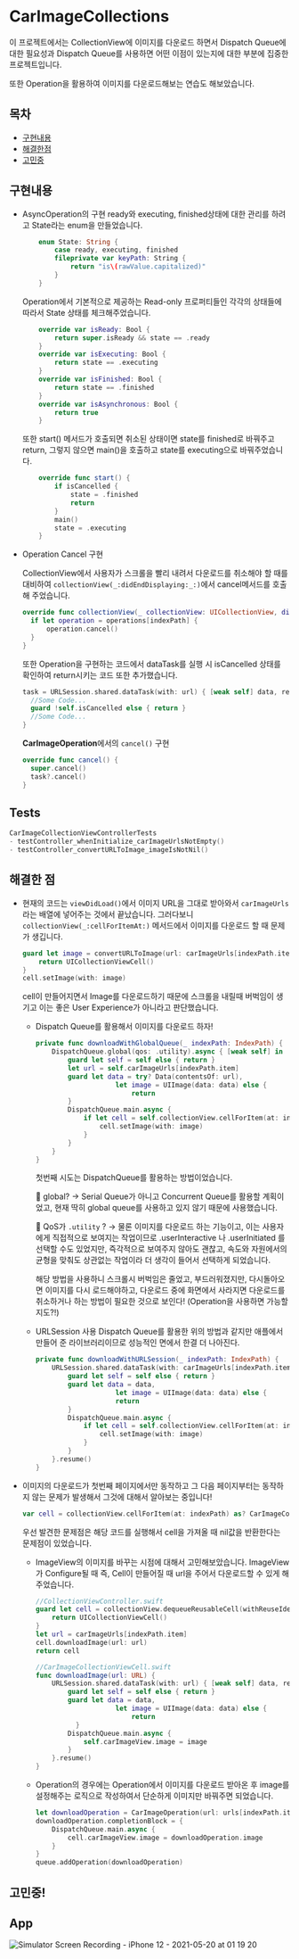 # CarImageCollections

이 프로젝트에서는 CollectionView에 이미지를 다운로드 하면서 Dispatch Queue에 대한 필요성과 Dispatch Queue를 사용하면 어떤 이점이 있는지에 대한 부분에 집중한 프로젝트입니다.

또한 Operation을 활용하여 이미지를 다운로드해보는 연습도 해보았습니다.

## 목차

- [구현내용](#used-skill)
- [해결한점](#think-finish)
- [고민중](#thinking-now)



## <a name="used-skill">구현내용</a>

- AsyncOperation의 구현 ready와 executing, finished상태에 대한 관리를 하려고 State라는 enum을 만들었습니다. 

  ```swift
      enum State: String {
          case ready, executing, finished
          fileprivate var keyPath: String {
              return "is\(rawValue.capitalized)"
          }
      }
  ```

  Operation에서 기본적으로 제공하는 Read-only 프로퍼티들인 각각의 상태들에 따라서 State 상태를 체크해주었습니다. 

  ```swift
      override var isReady: Bool {
          return super.isReady && state == .ready
      }
      override var isExecuting: Bool {
          return state == .executing
      }
      override var isFinished: Bool {
          return state == .finished
      }
      override var isAsynchronous: Bool {
          return true
      }
  ```

  또한 start() 메서드가 호출되면 취소된 상태이면 state를 finished로 바꿔주고 return, 그렇지 않으면 main()을 호출하고 state를 executing으로 바꿔주었습니다. 

  ```swift
      override func start() {
          if isCancelled {
              state = .finished
              return
          }
          main()
          state = .executing
      }
  ```

- Operation Cancel 구현

  CollectionView에서 사용자가 스크롤을 빨리 내려서 다운로드를 취소해야 할 때를 대비하여 `collectionView(_:didEndDisplaying:_:)`에서 cancel메서드를 호출해 주었습니다.

  ```swift
  override func collectionView(_ collectionView: UICollectionView, didEndDisplaying cell: UICollectionViewCell, forItemAt indexPath: IndexPath) {
  	if let operation = operations[indexPath] {
  		operation.cancel()
  	}
  }
  ```

  또한 Operation을 구현하는 코드에서 dataTask를 실행 시 isCancelled 상태를 확인하여 return시키는 코드 또한 추가했습니다. 

  ```swift
  task = URLSession.shared.dataTask(with: url) { [weak self] data, response, error in
  	//Some Code...
  	guard !self.isCancelled else { return }
  	//Some Code...
  }
  ```

  **CarImageOperation**에서의 `cancel()` 구현

  ```swift
  override func cancel() {
  	super.cancel()
  	task?.cancel()
  }
  ```

  

## Tests

```swift
CarImageCollectionViewControllerTests
- testController_whenInitialize_carImageUrlsNotEmpty()
- testController_convertURLToImage_imageIsNotNil()
```



## <a name="think-finish">해결한 점</a>

- 현재의 코드는 `viewDidLoad()`에서 이미지 URL을 그대로 받아와서 `carImageUrls`라는 배열에 넣어주는 것에서 끝났습니다. 그러다보니 `collectionView(_:cellForItemAt:)` 메서드에서 이미지를 다운로드 할 때 문제가 생깁니다.

  ```swift
  guard let image = convertURLToImage(url: carImageUrls[indexPath.item]) else {
      return UICollectionViewCell()
  }
  cell.setImage(with: image)
  ```

  cell이 만들어지면서 Image를 다운로드하기 때문에 스크롤을 내릴때 버벅임이 생기고 이는 좋은 User Experience가 아니라고 판단했습니다.  

  - Dispatch Queue를 활용해서 이미지를 다운로드 하자! 

    ```swift
    private func downloadWithGlobalQueue(_ indexPath: IndexPath) {
    	DispatchQueue.global(qos: .utility).async { [weak self] in
     		guard let self = self else { return }
     		let url = self.carImageUrls[indexPath.item]
    		guard let data = try? Data(contentsOf: url),
    					let image = UIImage(data: data) else {
    						return
    		}
    		DispatchQueue.main.async {
    			if let cell = self.collectionView.cellForItem(at: indexPath) as? CarImageCollectionViewCell {
    				cell.setImage(with: image)
    			}
    		}
    	}
    }
    ```

    첫번째 시도는 DispatchQueue를 활용하는 방법이었습니다. 

    🧐 global? -> Serial Queue가 아니고 Concurrent Queue를 활용할 계획이었고, 현재 딱히 global queue를 사용하고 있지 않기 때문에 사용했습니다. 

    🧐 QoS가 `.utility` ? -> 물론 이미지를 다운로드 하는 기능이고, 이는 사용자에게 직접적으로 보여지는 작업이므로 .userInteractive 나 .userInitiated 를 선택할 수도 있었지만, 즉각적으로 보여주지 않아도 괜찮고, 속도와 자원에서의 균형을 맞춰도 상관없는 작업이라 더 생각이 들어서 선택하게 되었습니다. 

    해당 방법을 사용하니 스크롤시 버벅임은 줄었고, 부드러워졌지만, 다시돌아오면 이미지를 다시 로드해야하고, 다운로드 중에 화면에서 사라지면 다운로드를 취소하거나 하는 방법이 필요한 것으로 보인다! (Operation을 사용하면 가능할지도?!)

  - URLSession 사용 Dispatch Queue를 활용한 위의 방법과 같지만 애플에서 만들어 준 라이브러리이므로 성능적인 면에서 한결 더 나아진다. 

    ```swift
    private func downloadWithURLSession(_ indexPath: IndexPath) {
    	URLSession.shared.dataTask(with: carImageUrls[indexPath.item]) { [weak self] data, response, error in
    		guard let self = self else { return }
    		guard let data = data,
    					let image = UIImage(data: data) else {
    					return
    		}
    		DispatchQueue.main.async {
    			if let cell = self.collectionView.cellForItem(at: indexPath) as? CarImageCollectionViewCell {
    				cell.setImage(with: image)
    			}
    		}
    	}.resume()
    }
    ```

- 이미지의 다운로드가 첫번째 페이지에서만 동작하고 그 다음 페이지부터는 동작하지 않는 문제가 발생해서 그것에 대해서 알아보는 중입니다! 

  ```swift
  var cell = collectionView.cellForItem(at: indexPath) as? CarImageCollectionViewCell
  ```

  우선 발견한 문제점은 해당 코드를 실행해서 cell을 가져올 때 nil값을 반환한다는 문제점이 있었습니다. 

  - ImageView의 이미지를 바꾸는 시점에 대해서 고민해보았습니다. ImageView가 Configure될 때 즉, Cell이 만들어질 때 url을 주어서 다운로드할 수 있게 해주었습니다. 

    ```swift
    //CollectionViewController.swift
    guard let cell = collectionView.dequeueReusableCell(withReuseIdentifier: CarImageCollectionViewCell.reuseIdentifier, for: indexPath) as? CarImageCollectionViewCell else {
    	return UICollectionViewCell()
    }
    let url = carImageUrls[indexPath.item]
    cell.downloadImage(url: url)
    return cell
    ```

    ```swift
    //CarImageCollectionViewCell.swift
    func downloadImage(url: URL) {
    	URLSession.shared.dataTask(with: url) { [weak self] data, response, error in
    		guard let self = self else { return }
    		guard let data = data,
    					let image = UIImage(data: data) else {
    						return
              }
    		DispatchQueue.main.async {
    			self.carImageView.image = image
    		}
    	}.resume()
    }
    ```

  - Operation의 경우에는 Operation에서 이미지를 다운로드 받아온 후 image를 설정해주는 로직으로 작성하여서 단순하게 이미지만 바꿔주면 되었습니다. 

    ```swift
    let downloadOperation = CarImageOperation(url: urls[indexPath.item])
    downloadOperation.completionBlock = {
    	DispatchQueue.main.async {
    		cell.carImageView.image = downloadOperation.image
    	}
    }
    queue.addOperation(downloadOperation)
    ```

    

## <a name="thinking-now">고민중!</a>





## App

![Simulator Screen Recording - iPhone 12 - 2021-05-20 at 01 19 20](https://user-images.githubusercontent.com/40102795/118848145-72650780-b909-11eb-9261-cfce4bf215e4.gif)

